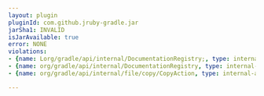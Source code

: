 ```yaml
---
layout: plugin
pluginId: com.github.jruby-gradle.jar
jarSha1: INVALID
isJarAvailable: true
error: NONE
violations:
- {name: Lorg/gradle/api/internal/DocumentationRegistry;, type: internal-api-usage}
- {name: org/gradle/api/internal/DocumentationRegistry, type: internal-api-usage}
- {name: org/gradle/api/internal/file/copy/CopyAction, type: internal-api-usage}

---
```

